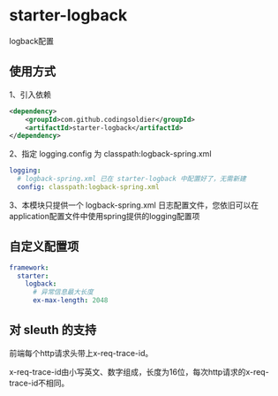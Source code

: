 # starter-logback
logback配置

## 使用方式
1、引入依赖
```xml
<dependency>
    <groupId>com.github.codingsoldier</groupId>
    <artifactId>starter-logback</artifactId>
</dependency>
```
2、指定 logging.config 为 classpath:logback-spring.xml
```yaml
logging:
  # logback-spring.xml 已在 starter-logback 中配置好了，无需新建
  config: classpath:logback-spring.xml
```
3、本模块只提供一个 logback-spring.xml 日志配置文件，您依旧可以在application配置文件中使用spring提供的logging配置项

## 自定义配置项
```yaml
framework:
  starter:
    logback:
      # 异常信息最大长度
      ex-max-length: 2048
```

## 对 sleuth 的支持
前端每个http请求头带上x-req-trace-id。

x-req-trace-id由小写英文、数字组成，长度为16位，每次http请求的x-req-trace-id不相同。
